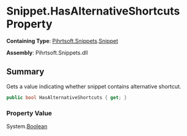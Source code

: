 # Snippet\.HasAlternativeShortcuts Property

**Containing Type**: [Pihrtsoft.Snippets](../../README.md)\.[Snippet](../README.md)

**Assembly**: Pihrtsoft\.Snippets\.dll

## Summary

Gets a value indicating whether snippet contains alternative shortcut\.

```csharp
public bool HasAlternativeShortcuts { get; }
```

### Property Value

System\.[Boolean](https://docs.microsoft.com/en-us/dotnet/api/system.boolean)

